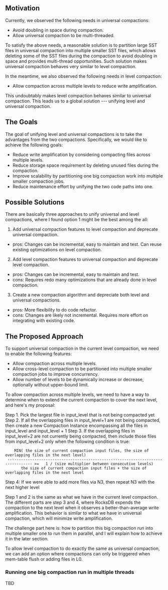 ## Motivation
Currently, we observed the following needs in universal compactions:
* Avoid doubling in space during compaction.
* Allow universal compaction to be multi-threaded.

To satisfy the above needs, a reasonable solution is to partition large SST files in universal compaction into multiple smaller SST files, which allows deleting some of the SST files during the compaction to avoid doubling in space and provides multi-thread opportunities.  Such solution makes universal compaction behaves very similar to level compaction.

In the meantime, we also observed the following needs in level compaction:
* Allow compaction across multiple levels to reduce write amplification.

This undoubtably makes level compaction behaves similar to universal compaction.  This leads us to a global solution --- unifying level and universal compaction.

## The Goals
The goal of unifying level and universal compactions is to take the advantages from the two compactions.  Specifically, we would like to achieve the following goals:

* Reduce write amplification by considering compacting files across multiple levels.
* Reduce storage space requirement by deleting unused files during the compaction.
* Improve scalability by partitioning one big compaction work into multiple smaller compaction jobs.
* Reduce maintenance effort by unifying the two code paths into one.

## Possible Solutions
There are basically three approaches to unify universal and level compactions, where I found option 1 might be the best among the all:

1. Add universal compaction features to level compaction and deprecate universal compaction.
 * pros: Changes can be incremental, easy to maintain and test.  Can reuse existing optimizations on level compaction.
2. Add level compaction features to universal compaction and deprecate level compaction.
 * pros: Changes can be incremental, easy to maintain and test.
 * cons: Requires redo many optimizations that are already done in level compaction.
3. Create a new compaction algorithm and depreciate both level and universal compactions.
 * pros: More flexibility to do code refactor.
 * cons: Changes are likely not incremental.  Requires more effort on integrating with existing code.


## The Proposed Approach
To support universal compaction in the current level compaction, we need to enable the following features:
* Allow compaction across multiple levels.
* Allow cross-level compaction to be partitioned into multiple smaller compaction jobs to improve concurrency.
* Allow number of levels to be dynamically increase or decrease, optionally without upper-bound limit.

To allow compaction across multiple levels, we need to have a way to determine when to extend the current compaction to cover the next level, and here's my proposal:

Step 1. Pick the largest file in input_level that is not being compacted yet
Step 2.  If all the overlapping files in input_level+1 are not being compacted, then create a new Compaction Instance encompassing all the files in input_level and input_level + 1
Step 3. If the overlapping files in input_level+2 are not currently being compacted, then include those files from input_level+2 only when the following condition is true:

        MIN( the size of current compaction input files, the size of overlapping files in the next level)
     --------------------------------------------------------------------------------- >=   1 / (size multiplier between consecutive levels) 
           the size of current compaction input files + the size of overlapping files in the next level 

Step 4: If we were able to add more files via N3, then repeat N3 with the next higher level

Step 1 and 2 is the same as what we have in the current level compaction.  The different parts are step 3 and 4, where RocksDB expends the compaction to the next level when it observes a better-than-average write amplification.  This behavior is similar to what we have in universal compaction, which will minimize write amplification.

The challenge part here is: how to partition this big compaction run into multiple smaller one to run them in parallel, and I will explain how to achieve it in the later section.

To allow level compaction to do exactly the same as universal compaction, we can add an option where compactions can only be triggered when mem-table flush or adding files in L0.

### Running one big compaction run in multiple threads
TBD